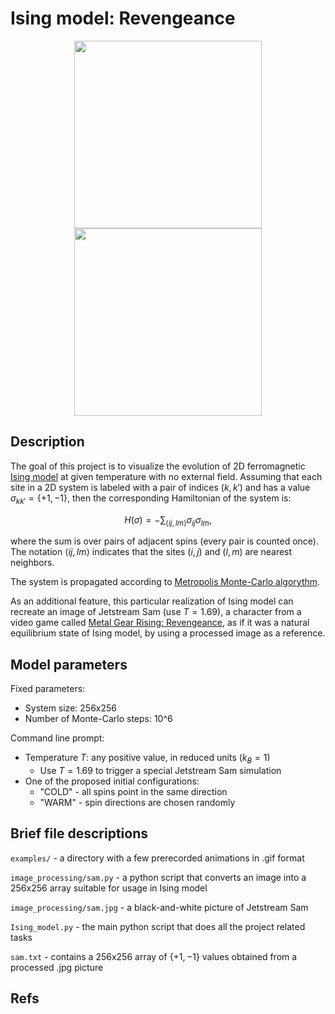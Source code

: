 # Ising model: Revengeance

<p align="center">
  <img align="top" src="/examples/T=0.1.gif" width="300" /> 
  <img align="top" src="/examples/sam.gif" width="300" /> 
</p>

## Description

The goal of this project is to visualize the evolution of 2D ferromagnetic [Ising model][1] at given temperature with no external field. Assuming that each site in a 2D system is labeled with a pair of indices $` \left(k, k'\right) `$ and has a value $` \sigma_{kk'} = \{ +1, -1 \} `$, then the corresponding Hamiltonian of the system is:  

$$
H(\sigma) = - \sum_{\langle ij, lm\rangle} \sigma_{ij} \sigma_{lm} , 
$$  

where the sum is over pairs of adjacent spins (every pair is counted once). The notation $\langle ij, lm\rangle$ indicates that the sites 
$(i, j)$ and $(l, m)$ are nearest neighbors.  

The system is propagated according to [Metropolis Monte-Carlo algorythm][2].

As an additional feature, this particular realization of Ising model can recreate an image of Jetstream Sam (use $T = 1.69$), a character from a video game called [Metal Gear Rising: Revengeance][3], as if it was a natural equilibrium state of Ising model, by using a processed image as a reference.

## Model parameters

Fixed parameters:

- System size: 256x256  
- Number of Monte-Carlo steps: 10^6  

Command line prompt:

- Temperature $T$: any positive value, in reduced units ($k_B = 1$)
  - Use $T = 1.69$ to trigger a special Jetstream Sam simulation
- One of the proposed initial configurations:   
  - "COLD" - all spins point in the same direction  
  - "WARM" - spin directions are chosen randomly  

## Brief file descriptions

`examples/` - a directory with a few prerecorded animations in .gif format

`image_processing/sam.py` - a python script that converts an image into a 256x256 array suitable for usage in Ising model

`image_processing/sam.jpg` - a black-and-white picture of Jetstream Sam

`Ising_model.py` - the main python script that does all the project related tasks  

`sam.txt` - contains a 256x256 array of $` \{ +1, -1 \} `$ values obtained from a processed .jpg picture  

## Refs

[1]: <https://en.wikipedia.org/wiki/Ising_model> "Ising model"
[2]: <https://en.wikipedia.org/wiki/Metropolis–Hastings_algorithm> "Metropolis algorythm"
[3]: <https://en.wikipedia.org/wiki/Metal_Gear_Rising:_Revengeance> "Metal Gear: Revengeance"



